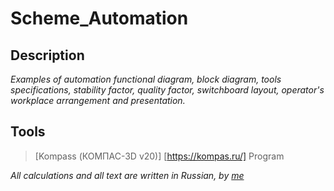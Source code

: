# Scheme_Automation

## Description
*Examples of automation functional diagram, block diagram, tools specifications, stability factor, quality factor, switchboard layout, operator's workplace arrangement and presentation.*


## Tools

> [Kompass (КОМПАС-3D v20)] [https://kompas.ru/]
> Program

*All calculations and all text are written in Russian, by [me](https://github.com/David2261 "Bulat Nasyrov")*
